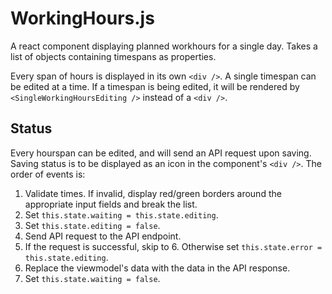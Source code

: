 # WorkingHours.js

A react component displaying planned workhours for a single day. Takes a list of objects containing timespans as properties.

Every span of hours is displayed in its own `<div />`. A single timespan can be edited at a time. If a timespan is being edited, it will be rendered by `<SingleWorkingHoursEditing />` instead of a `<div />`.

## Status
Every hourspan can be edited, and will send an API request upon saving. Saving status is to be displayed as an icon in the component's `<div />`. The order of events is:
1. Validate times. If invalid, display red/green borders around the appropriate input fields and break the list.
2. Set `this.state.waiting = this.state.editing`.
3. Set `this.state.editing = false`.
4. Send API request to the API endpoint.
5. If the request is successful, skip to 6. Otherwise set `this.state.error = this.state.editing`.
6. Replace the viewmodel's data with the data in the API response.
7. Set `this.state.waiting = false`.
